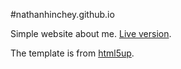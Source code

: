 #nathanhinchey.github.io

Simple website about me. [Live version](www.nathanhinchey.com).

The template is from [html5up](html5up.net).
